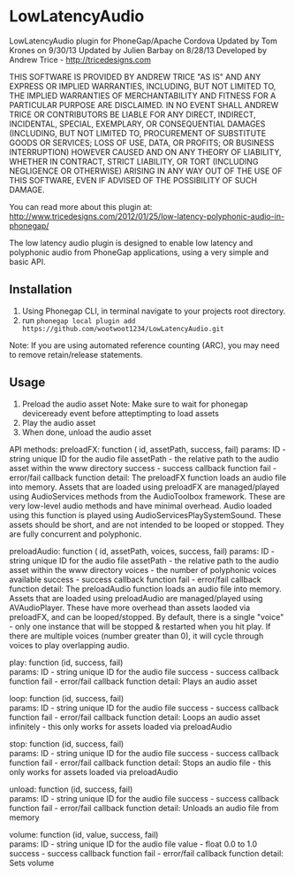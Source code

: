 LowLatencyAudio
===============
LowLatencyAudio plugin for PhoneGap/Apache Cordova
Updated by Tom Krones on 9/30/13
Updated by Julien Barbay on 8/28/13
Developed by Andrew Trice - http://tricedesigns.com

THIS SOFTWARE IS PROVIDED BY ANDREW TRICE "AS IS" AND ANY EXPRESS OR
IMPLIED WARRANTIES, INCLUDING, BUT NOT LIMITED TO, THE IMPLIED WARRANTIES OF
MERCHANTABILITY AND FITNESS FOR A PARTICULAR PURPOSE ARE DISCLAIMED. IN NO
EVENT SHALL ANDREW TRICE OR CONTRIBUTORS BE LIABLE FOR ANY DIRECT,
INDIRECT, INCIDENTAL, SPECIAL, EXEMPLARY, OR CONSEQUENTIAL DAMAGES (INCLUDING,
BUT NOT LIMITED TO, PROCUREMENT OF SUBSTITUTE GOODS OR SERVICES; LOSS OF USE,
DATA, OR PROFITS; OR BUSINESS INTERRUPTION) HOWEVER CAUSED AND ON ANY THEORY OF
LIABILITY, WHETHER IN CONTRACT, STRICT LIABILITY, OR TORT (INCLUDING NEGLIGENCE
OR OTHERWISE) ARISING IN ANY WAY OUT OF THE USE OF THIS SOFTWARE, EVEN IF
ADVISED OF THE POSSIBILITY OF SUCH DAMAGE.

You can read more about this plugin at:
http://www.tricedesigns.com/2012/01/25/low-latency-polyphonic-audio-in-phonegap/

The low latency audio plugin is designed to enable low latency and polyphonic audio from PhoneGap applications, using a very simple and basic API.


## Installation

1. Using Phonegap CLI, in terminal navigate to your projects root directory.
2. run `phonegap local plugin add https://github.com/wootwoot1234/LowLatencyAudio.git`

Note: If you are using automated reference counting (ARC), you may need to remove retain/release statements.

## Usage

1) Preload the audio asset
    Note: Make sure to wait for phonegap deviceready event before atteptimpting to load assets
2) Play the audio asset
3) When done, unload the audio asset

API methods:
preloadFX: function ( id, assetPath, success, fail)
	params: ID - string unique ID for the audio file
			assetPath - the relative path to the audio asset within the www directory
			success - success callback function
			fail - error/fail callback function
	detail:	
			The preloadFX function loads an audio file into memory.  Assets that are loaded using preloadFX are managed/played using AudioServices methods from the AudioToolbox framework.   These are very low-level audio methods and have minimal overhead.  Audio loaded using this function is played using AudioServicesPlaySystemSound.   These assets should be short, and are not intended to be looped or stopped.   They are fully concurrent and polyphonic.
			
preloadAudio: function ( id, assetPath, voices, success, fail) 
	params: ID - string unique ID for the audio file
			assetPath - the relative path to the audio asset within the www directory
			voices - the number of polyphonic voices available
			success - success callback function
			fail - error/fail callback function
	detail:	
			The preloadAudio function loads an audio file into memory.  Assets that are loaded using preloadAudio are managed/played using AVAudioPlayer.   These have more overhead than assets laoded via preloadFX, and can be looped/stopped.   By default, there is a single "voice" - only one instance that will be stopped & restarted when you hit play.  If there are multiple voices (number greater than 0), it will cycle through voices to play overlapping audio.
		
play: function (id, success, fail) 	
	params: ID - string unique ID for the audio file
			success - success callback function
			fail - error/fail callback function
	detail:	
			Plays an audio asset
		
loop: function (id, success, fail) 	
	params: ID - string unique ID for the audio file
			success - success callback function
			fail - error/fail callback function
	detail:	
			Loops an audio asset infinitely - this only works for assets loaded via preloadAudio
		
stop: function (id, success, fail) 	
	params: ID - string unique ID for the audio file
			success - success callback function
			fail - error/fail callback function
	detail:	
			Stops an audio file - this only works for assets loaded via preloadAudio
		
unload: function (id, success, fail) 	
	params: ID - string unique ID for the audio file
			success - success callback function
			fail - error/fail callback function
	detail:	
			Unloads an audio file from memory

volume: function (id, value, success, fail) 	
	params: ID - string unique ID for the audio file
	        value - float 0.0 to 1.0
			success - success callback function
			fail - error/fail callback function
	detail:	
			Sets volume
			
			
			